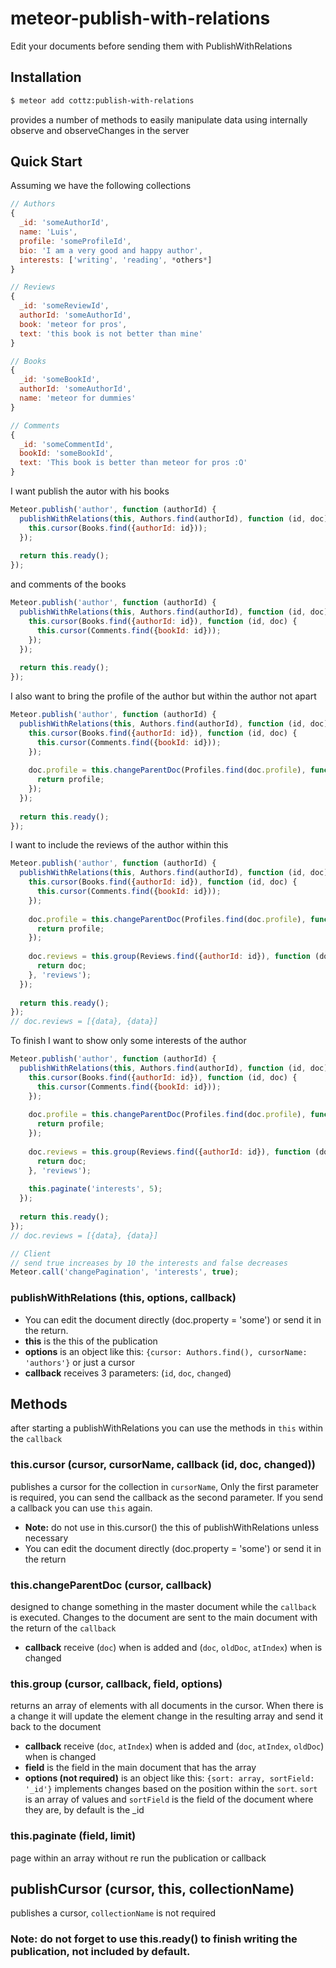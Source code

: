 meteor-publish-with-relations
=============================

Edit your documents before sending them with PublishWithRelations

## Installation

```sh
$ meteor add cottz:publish-with-relations
```

provides a number of methods to easily manipulate data using internally observe and observeChanges in the server

## Quick Start
Assuming we have the following collections
```js
// Authors
{
  _id: 'someAuthorId',
  name: 'Luis',
  profile: 'someProfileId',
  bio: 'I am a very good and happy author',
  interests: ['writing', 'reading', *others*]
}

// Reviews
{
  _id: 'someReviewId',
  authorId: 'someAuthorId',
  book: 'meteor for pros',
  text: 'this book is not better than mine'
}

// Books
{
  _id: 'someBookId',
  authorId: 'someAuthorId',
  name: 'meteor for dummies'
}

// Comments
{
  _id: 'someCommentId',
  bookId: 'someBookId',
  text: 'This book is better than meteor for pros :O'
}
```
I want publish the autor with his books
```js
Meteor.publish('author', function (authorId) {
  publishWithRelations(this, Authors.find(authorId), function (id, doc) {
    this.cursor(Books.find({authorId: id}));
  });
  
  return this.ready();
});
```
and comments of the books
```js
Meteor.publish('author', function (authorId) {
  publishWithRelations(this, Authors.find(authorId), function (id, doc) {
    this.cursor(Books.find({authorId: id}), function (id, doc) {
      this.cursor(Comments.find({bookId: id}));
    });
  });
  
  return this.ready();
});
```
I also want to bring the profile of the author but within the author not apart
```js
Meteor.publish('author', function (authorId) {
  publishWithRelations(this, Authors.find(authorId), function (id, doc) {
    this.cursor(Books.find({authorId: id}), function (id, doc) {
      this.cursor(Comments.find({bookId: id}));
    });
    
    doc.profile = this.changeParentDoc(Profiles.find(doc.profile), function (profile) {
      return profile;
    });
  });
  
  return this.ready();
});
```
I want to include the reviews of the author within this
```js
Meteor.publish('author', function (authorId) {
  publishWithRelations(this, Authors.find(authorId), function (id, doc) {
    this.cursor(Books.find({authorId: id}), function (id, doc) {
      this.cursor(Comments.find({bookId: id}));
    });
    
    doc.profile = this.changeParentDoc(Profiles.find(doc.profile), function (profile) {
      return profile;
    });
    
    doc.reviews = this.group(Reviews.find({authorId: id}), function (doc, index) {
      return doc;     
    }, 'reviews');
  });
  
  return this.ready();
});
// doc.reviews = [{data}, {data}]
```
To finish I want to show only some interests of the author
```js
Meteor.publish('author', function (authorId) {
  publishWithRelations(this, Authors.find(authorId), function (id, doc) {
    this.cursor(Books.find({authorId: id}), function (id, doc) {
      this.cursor(Comments.find({bookId: id}));
    });
    
    doc.profile = this.changeParentDoc(Profiles.find(doc.profile), function (profile) {
      return profile;
    });
    
    doc.reviews = this.group(Reviews.find({authorId: id}), function (doc, index) {
      return doc;     
    }, 'reviews');
    
    this.paginate('interests', 5);
  });
  
  return this.ready();
});
// doc.reviews = [{data}, {data}]

// Client
// send true increases by 10 the interests and false decreases
Meteor.call('changePagination', 'interests', true);
```

### publishWithRelations (this, options, callback)
* You can edit the document directly (doc.property = 'some') or send it in the return.
* **this** is the this of the publication
* **options** is an object like this: `{cursor: Authors.find(), cursorName: 'authors'}` or just a cursor
* **callback** receives 3 parameters: (`id`, `doc`, `changed`)

## Methods
after starting a publishWithRelations you can use the methods in `this` within the `callback`

### this.cursor (cursor, cursorName, callback (id, doc, changed))
publishes a cursor for the collection in `cursorName`, Only the first parameter is required, you can send the callback as the second parameter. If you send a callback you can use `this` again.
* **Note:** do not use in this.cursor() the this of publishWithRelations unless necessary
* You can edit the document directly (doc.property = 'some') or send it in the return

### this.changeParentDoc (cursor, callback)
designed to change something in the master document while the `callback` is executed. Changes to the document are sent to the main document with the return of the `callback`
* **callback** receive (`doc`) when is added and (`doc`, `oldDoc`, `atIndex`) when is changed

### this.group (cursor, callback, field, options)
returns an array of elements with all documents in the cursor. When there is a change it will update the element change in the resulting array and send it back to the document
* **callback** receive (`doc`, `atIndex`) when is added and (`doc`, `atIndex`, `oldDoc`) when is changed
* **field** is the field in the main document that has the array
* **options (not required)** is an object like this: `{sort: array, sortField: '_id'}` implements changes based on the position within the `sort`. `sort` is an array of values and `sortField` is the field of the document where they are, by default is the _id

### this.paginate (field, limit)
page within an array without re run the publication or callback

## publishCursor (cursor, this, collectionName)
publishes a cursor, `collectionName` is not required

### Note: do not forget to use this.ready() to finish writing the publication, not included by default.